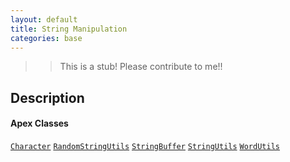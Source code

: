 ```yaml
---
layout: default
title: String Manipulation
categories: base
---
```


>>This is a stub!  Please contribute to me!!

Description
----------------

#### Apex Classes

[`Character`](/api/Character)
[`RandomStringUtils`](/api/RandomStringUtils)
[`StringBuffer`](/api/StringBuffer)
[`StringUtils`](/api/StringUtils)
[`WordUtils`](/api/WordUtils)